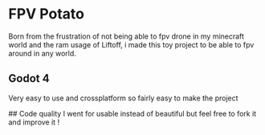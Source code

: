 # FPV Potato
Born from the frustration of not being able to fpv drone in my minecraft world and the ram usage of Liftoff, i made this toy project to be able to fpv around in any world.

## Godot 4
Very easy to use and crossplatform so fairly easy to make the project

## Code quality
I went for usable instead of beautiful but feel free to fork it and improve it !
